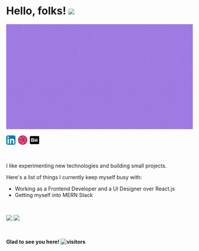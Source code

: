 # Hello, folks! <img src="https://raw.githubusercontent.com/MartinHeinz/MartinHeinz/master/wave.gif" width="30px">

<img src="/resource/web_developer.gif">

<a href="http://www.linkedin.com/in/sshreya07"><img width="25" height="25" src="/resource/linkedin.svg"></a>&ensp;<a href="https://dribbble.com/sshreya07"><img width="25" height="25" src="/resource/dribbble.png"></a>&ensp;<a href="https://sshreya07.github.io/portfolio/"><img width="25" height="25" src="/resource/behance.png"></a>

<br>

<p>
      I like experimenting new technologies and building small projects. 
</p>

<p>
      Here's a list of things I currently keep myself busy with:
</p>

- Working as a Frontend Developer and a UI Designer over React.js
- Getting myself into MERN Stack



<br>
<p>
  <img width="48%" src="https://github-readme-stats.vercel.app/api?username=sshreya07&show_icons=true&theme=tokyonight" />
  <img width="48%" src="https://github-readme-streak-stats.herokuapp.com/?user=sshreya07&theme=tokyonight" />
</p>

<br>

<strong>Glad to see you here! ![visitors](https://visitor-badge.glitch.me/badge?page_id=sshreya07.visitor-badge)</strong>

